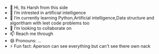 - 👋 Hi, Its Harsh from this side
- 👀 I’m intrested in artificial intelligence
- 🌱 I’m currently learning Python,Artificial intelligence,Data structure and algoritham with leet code problems too
- 💞️ I’m looking to collaborate on 
- 📫 Reach me through 
- 😄 Pronouns: ...
- ⚡ Fun fact: Aperson can see everything but can't see there own nack

<!---
Harsh741334/Harsh741334 is a ✨ special ✨ repository because its `README.md` (this file) appears on your GitHub profile.
You can click the Preview link to take a look at your changes.
--->
